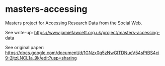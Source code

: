 # masters-accessing
Masters project for Accessing Research Data from the Social Web.

See write-up: https://www.jamiefawcett.org.uk/project/masters-accessing-data

See original paper: https://docs.google.com/document/d/1GNzx0q5zNwGlTDNueV54sPtBS4ci9-2jtzLNCL1a_9k/edit?usp=sharing
